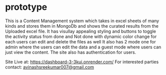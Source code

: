 # prototype

This is a Content Management system which takes in excel sheets of many kinds and stores them in MongoDb and shows the curated results from the Uploaded excel file.
It has visullay appealing styling and buttons to toggle the activity status from done and Not done with dynamic color change for each users can edit and delete the files as well
It also has 2 mode one for admin where the users can edit the data and a guest mode where users can just view the content. The site also has authentication for users.

Site Live at:
https://dashboard-3-3kui.onrender.com/
For interested parties contact:
avinashsreekumar007@gmail.com
